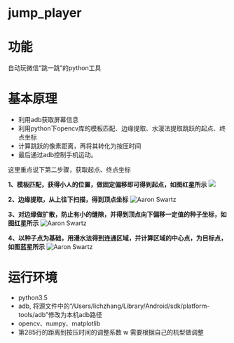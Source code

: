 # jump_player
# 功能
自动玩微信“跳一跳”的python工具

# 基本原理
* 利用adb获取屏幕信息
* 利用python下opencv库的模板匹配、边缘提取、水漫法提取跳跃的起点、终点坐标
* 计算跳跃的像素距离，再将其转化为按压时间
* 最后通过adb控制手机运动。

这里重点说下第二步骤，获取起点、终点坐标

**1、模板匹配，获得小人的位置，做固定偏移即可得到起点，如图红星所示**
![](https://github.com/zxlchina/jump_player/blob/master/508CDF03-EAA6-4952-B387-61A95E577729.png)

**2、边缘提取，从上往下扫描，得到顶点坐标**
![Aaron Swartz](https://github.com/zxlchina/jump_player/blob/master/9E7D0C46-81B1-44F4-B808-F45FF99D6C9B.png)

**3、对边缘做扩散，防止有小的缝隙，并得到顶点向下偏移一定值的种子坐标，如图红星所示**
![Aaron Swartz](https://github.com/zxlchina/jump_player/blob/master/E96D519C-B379-4325-A0DA-7EA3754E9D3D.png)

**4、以种子点为基础，用漫水法得到连通区域，并计算区域的中心点，为目标点，如图蓝星所示**
![Aaron Swartz](https://raw.githubusercontent.com/zxlchina/jump_player/master/100B1AE6-C50E-4A9F-B8DE-ED9692552822.png)

# 运行环境
* python3.5
* adb, 将源文件中的“/Users/lichzhang/Library/Android/sdk/platform-tools/adb”修改为本机adb路径
* opencv、numpy、matplotlib
* 第285行的距离到按压时间的调整系数 w 需要根据自己的机型做调整
